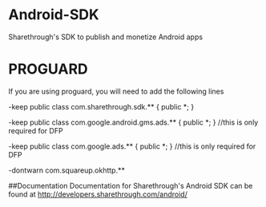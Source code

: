 Android-SDK
===========

Sharethrough's SDK to publish and monetize Android apps

PROGUARD
===========

If you are using proguard, you will need to add the following lines

-keep public class com.sharethrough.sdk.** {
   public *;
}



-keep public class com.google.android.gms.ads.** {
   public *;
} //this is only required for DFP

-keep public class com.google.ads.** {
   public *;
} //this is only required for DFP

-dontwarn com.squareup.okhttp.**


##Documentation
Documentation for Sharethrough's Android SDK can be found at http://developers.sharethrough.com/android/

